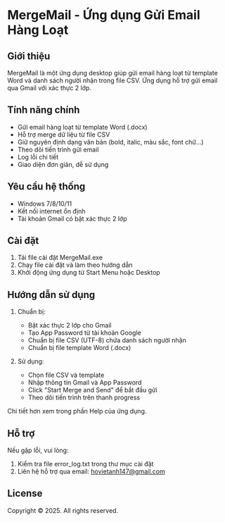 # MergeMail - Ứng dụng Gửi Email Hàng Loạt

## Giới thiệu
MergeMail là một ứng dụng desktop giúp gửi email hàng loạt từ template Word và danh sách người nhận trong file CSV. Ứng dụng hỗ trợ gửi email qua Gmail với xác thực 2 lớp.

## Tính năng chính
- Gửi email hàng loạt từ template Word (.docx)
- Hỗ trợ merge dữ liệu từ file CSV 
- Giữ nguyên định dạng văn bản (bold, italic, màu sắc, font chữ...)
- Theo dõi tiến trình gửi email
- Log lỗi chi tiết
- Giao diện đơn giản, dễ sử dụng

## Yêu cầu hệ thống
- Windows 7/8/10/11
- Kết nối internet ổn định
- Tài khoản Gmail có bật xác thực 2 lớp

## Cài đặt
1. Tải file cài đặt MergeMail.exe
2. Chạy file cài đặt và làm theo hướng dẫn
3. Khởi động ứng dụng từ Start Menu hoặc Desktop

## Hướng dẫn sử dụng
1. Chuẩn bị:
   - Bật xác thực 2 lớp cho Gmail
   - Tạo App Password từ tài khoản Google
   - Chuẩn bị file CSV (UTF-8) chứa danh sách người nhận
   - Chuẩn bị file template Word (.docx)

2. Sử dụng:
   - Chọn file CSV và template
   - Nhập thông tin Gmail và App Password
   - Click "Start Merge and Send" để bắt đầu gửi
   - Theo dõi tiến trình trên thanh progress

Chi tiết hơn xem trong phần Help của ứng dụng.

## Hỗ trợ
Nếu gặp lỗi, vui lòng:
1. Kiểm tra file error_log.txt trong thư mục cài đặt
2. Liên hệ hỗ trợ qua email: hovietanh147@gmail.com

## License
Copyright © 2025. All rights reserved.
